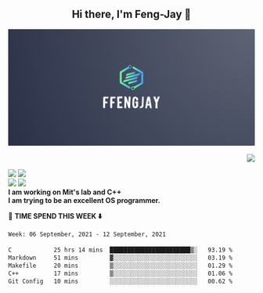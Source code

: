 <h2 align="center"> Hi there, I'm Feng-Jay 👋 </h2>  

![](https://github.com/Feng-Jay/DataStruct/blob/master/Image/1.png)  

<img align="right" src="https://github-readme-stats.vercel.app/api?username=Feng-Jay&show_icons=true&icon_color=CE1D2D&text_color=718096&bg_color=ffffff&hide_title=true" />


&emsp;

![](https://visitor-badge.glitch.me/badge?page_id=Feng-Jay.readme)
![](https://img.shields.io/badge/Concentrate-Cpp-blue)  
![](https://img.shields.io/badge/Rust-primer-orange)
![](https://img.shields.io/badge/Target-OS-9cf)  
**I am working on Mit's lab and C++**  
**I am trying to be an excellent OS programmer.**  


📘 **TIME SPEND THIS WEEK ⬇️**
<!--START_SECTION:waka-->
```text
Week: 06 September, 2021 - 12 September, 2021

C            25 hrs 14 mins  ███████████████████████▒░   93.19 % 
Markdown     51 mins         ▓░░░░░░░░░░░░░░░░░░░░░░░░   03.19 % 
Makefile     20 mins         ▒░░░░░░░░░░░░░░░░░░░░░░░░   01.29 % 
C++          17 mins         ▒░░░░░░░░░░░░░░░░░░░░░░░░   01.06 % 
Git Config   10 mins         ░░░░░░░░░░░░░░░░░░░░░░░░░   00.62 % 
```
<!--END_SECTION:waka-->

